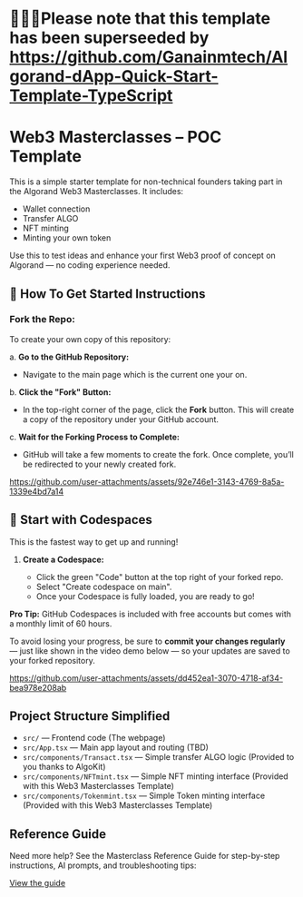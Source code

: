 # 🚨🚨🚨Please note that this template has been superseeded by https://github.com/Ganainmtech/Algorand-dApp-Quick-Start-Template-TypeScript

# Web3 Masterclasses – POC Template

This is a simple starter template for non-technical founders taking part in the Algorand Web3 Masterclasses. It includes:

- Wallet connection  
- Transfer ALGO
- NFT minting  
- Minting your own token

Use this to test ideas and enhance your first Web3 proof of concept on Algorand — no coding experience needed.

## 🌟 How To Get Started Instructions

### **Fork the Repo:**

To create your own copy of this repository:

a. **Go to the GitHub Repository:**
   - Navigate to the main page which is the current one your on.

b. **Click the "Fork" Button:**
   - In the top-right corner of the page, click the **Fork** button. This will create a copy of the repository under your GitHub account.

c. **Wait for the Forking Process to Complete:**
   - GitHub will take a few moments to create the fork. Once complete, you’ll be redirected to your newly created fork.



https://github.com/user-attachments/assets/92e746e1-3143-4769-8a5a-1339e4bd7a14



## 🚀 Start with Codespaces
This is the fastest way to get up and running!

1. **Create a Codespace:**

   - Click the green "Code" button at the top right of your forked repo.
   - Select "Create codespace on main".
   - Once your Codespace is fully loaded, you are ready to go!

**Pro Tip:** GitHub Codespaces is included with free accounts but comes with a monthly limit of 60 hours.  

To avoid losing your progress, be sure to **commit your changes regularly** — just like shown in the video demo below — so your updates are saved to your forked repository.

https://github.com/user-attachments/assets/dd452ea1-3070-4718-af34-bea978e208ab

## Project Structure Simplified

- `src/` — Frontend code (The webpage)
- `src/App.tsx` — Main app layout and routing (TBD)
- `src/components/Transact.tsx` — Simple transfer ALGO logic (Provided to you thanks to AlgoKit)
- `src/components/NFTmint.tsx` — Simple NFT minting interface (Provided with this Web3 Masterclasses Template)
- `src/components/Tokenmint.tsx` — Simple Token minting interface (Provided with this Web3 Masterclasses Template)

## Reference Guide

Need more help? See the Masterclass Reference Guide for step-by-step instructions, AI prompts, and troubleshooting tips:

[View the guide](https://docs.google.com/document/d/19FHGLijTwKivy14KpNYaXVLxEI_Yo97ooaGj6CxZ1fA/edit?usp=sharing)

